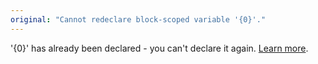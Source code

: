 ```yaml
---
original: "Cannot redeclare block-scoped variable '{0}'."
---
```


'{0}' has already been declared - you can't declare it again. [Learn more](https://www.totaltypescript.com/cannot-redeclare-block-scoped-variable).
